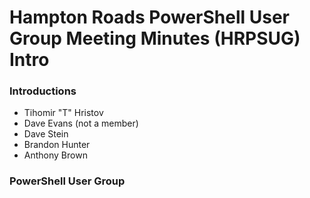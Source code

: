 Hampton Roads PowerShell User Group Meeting Minutes (HRPSUG) Intro
========================

### Introductions
  * Tihomir "T" Hristov
  * Dave Evans (not a member)
  * Dave Stein
  * Brandon Hunter
  * Anthony Brown

### PowerShell User Group
  
